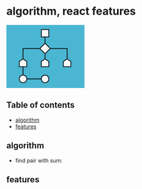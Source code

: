 # algorithm, react features

![- my app](https://github.com/andmap/my-ts-app/blob/master/src/images/algorithm.png?raw=true)

## Table of contents

- [algorithm](#algorithm)
- [features](#features)

## algorithm

- find pair with sum:


## features


